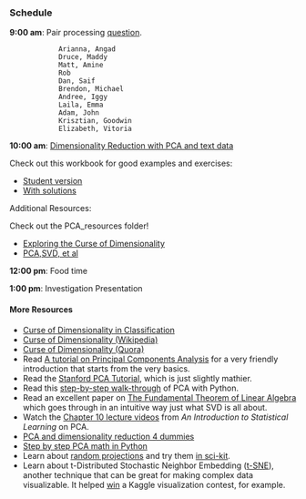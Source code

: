 ### Schedule

**9:00 am**: Pair processing [question](pair.md).

                Arianna, Angad
                Druce, Maddy
                Matt, Amine
                Rob
                Dan, Saif
                Brendon, Michael
                Andree, Iggy
                Laila, Emma
                Adam, John
                Krisztian, Goodwin
                Elizabeth, Vitoria

**10:00 am**: [Dimensionality Reduction with PCA and text data](PCA_with_text_ex.ipynb)

Check out this workbook for good examples and exercises:
* [Student version](PCA_resources/PCA_student.ipynb)
* [With solutions](PCA_resources/PCA_Solution.ipynb)

Additional Resources:

Check out the PCA_resources folder!

* [Exploring the Curse of Dimensionality](Curse_of_Dimensionality.ipynb)
* [PCA,SVD, et al](pca_SVD.ipynb)

**12:00 pm**: Food time

**1:00 pm**: Investigation Presentation


#### More Resources

 * [Curse of Dimensionality in Classification](http://www.visiondummy.com/2014/04/curse-dimensionality-affect-classification/)
 * [Curse of Dimensionality (Wikipedia)](http://en.wikipedia.org/wiki/Curse_of_dimensionality)
 * [Curse of Dimensionality (Quora)](http://www.quora.com/What-is-the-curse-of-dimensionality)
 * Read [A tutorial on Principal Components Analysis](http://www.cs.otago.ac.nz/cosc453/student_tutorials/principal_components.pdf) for a very friendly introduction that starts from the very basics.
 * Read the [Stanford PCA Tutorial](http://ufldl.stanford.edu/wiki/index.php/PCA), which is just slightly mathier.
 * Read this [step-by-step walk-through](http://sebastianraschka.com/Articles/2014_pca_step_by_step.html) of PCA with Python.
 * Read an excellent paper on [The Fundamental Theorem of Linear Algebra](http://home.eng.iastate.edu/~julied/classes/CE570/Notes/strangpaper.pdf) which goes through in an intuitive way just what SVD is all about.
 * Watch the [Chapter 10 lecture videos](http://www.dataschool.io/15-hours-of-expert-machine-learning-videos/) from *An Introduction to Statistical Learning* on PCA.
 * [PCA and dimensionality reduction 4 dummies](http://georgemdallas.wordpress.com/2013/10/30/principal-component-analysis-4-dummies-eigenvectors-eigenvalues-and-dimension-reduction/)
 * [Step by step PCA math in Python](http://sebastianraschka.com/Articles/2014_pca_step_by_step.html)
 * Learn about [random projections](http://users.ics.aalto.fi/ella/publications/randproj_kdd.pdf) and try them [in sci-kit](http://scikit-learn.org/stable/modules/random_projection.html).
 * Learn about t-Distributed Stochastic Neighbor Embedding ([t-SNE](http://homepage.tudelft.nl/19j49/t-SNE.html)), another technique that can be great for making complex data visualizable. It helped [win](http://blog.kaggle.com/2012/11/02/t-distributed-stochastic-neighbor-embedding-wins-merck-viz-challenge/) a Kaggle visualization contest, for example.
